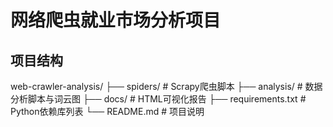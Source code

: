 # 网络爬虫就业市场分析项目

## 项目结构
web-crawler-analysis/
├── spiders/ # Scrapy爬虫脚本
├── analysis/ # 数据分析脚本与词云图
├── docs/ # HTML可视化报告
├── requirements.txt # Python依赖库列表
└── README.md # 项目说明
